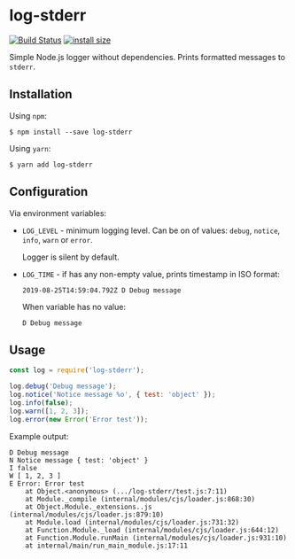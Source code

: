 # log-stderr

[![Build Status](https://travis-ci.org/4ops/log-stderr.svg?branch=master)](https://travis-ci.org/4ops/log-stderr)
[![install size](https://packagephobia.now.sh/badge?p=log-stderr)](https://packagephobia.now.sh/result?p=log-stderr)

Simple Node.js logger without dependencies. Prints formatted messages to `stderr`.

## Installation

Using `npm`:

```shell
$ npm install --save log-stderr
```

Using `yarn`:

```shell
$ yarn add log-stderr
```

## Configuration

Via environment variables:

- `LOG_LEVEL` - minimum logging level. Can be on of values: `debug`, `notice`, `info`, `warn` or `error`.

  Logger is silent by default.

- `LOG_TIME` - if has any non-empty value, prints timestamp in ISO format:

  ```
  2019-08-25T14:59:04.792Z D Debug message
  ```

  When variable has no value:

  ```
  D Debug message
  ```

## Usage

```javascript
const log = require('log-stderr');

log.debug('Debug message');
log.notice('Notice message %o', { test: 'object' });
log.info(false);
log.warn([1, 2, 3]);
log.error(new Error('Error test'));
```

Example output:

```
D Debug message
N Notice message { test: 'object' }
I false
W [ 1, 2, 3 ]
E Error: Error test
    at Object.<anonymous> (.../log-stderr/test.js:7:11)
    at Module._compile (internal/modules/cjs/loader.js:868:30)
    at Object.Module._extensions..js (internal/modules/cjs/loader.js:879:10)
    at Module.load (internal/modules/cjs/loader.js:731:32)
    at Function.Module._load (internal/modules/cjs/loader.js:644:12)
    at Function.Module.runMain (internal/modules/cjs/loader.js:931:10)
    at internal/main/run_main_module.js:17:11
```
